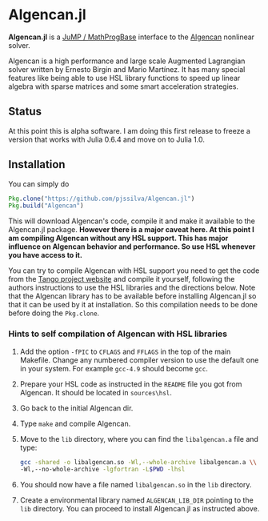 # Algencan.jl

**Algencan.jl** is a [JuMP / MathProgBase](https://www.juliaopt.org/) interface
to the [Algencan](https://www.ime.usp.br/~egbirgin/tango/codes.php)
nonlinear solver.

Algencan is a high performance and large scale Augmented Lagrangian solver
written by Ernesto Birgin and Mario Martínez. It has many special features like
being able to use HSL library functions to speed up linear algebra with sparse
matrices and some smart acceleration strategies.

## Status

At this point this is alpha software. I am doing this first release to freeze
a version that works with Julia 0.6.4 and move on to Julia 1.0.

## Installation

You can simply do

```julia
Pkg.clone("https://github.com/pjssilva/Algencan.jl")
Pkg.build("Algencan")
```

This will download Algencan's code, compile it and make it available to the
Algencan.jl package. **However there is a major caveat here. At this point I am
compiling Algencan without any HSL support. This has major influence on Algencan
behavior and performance. So use HSL whenever you have access to it.**

You can try to compile Algencan with HSL support you need to get the code from
the [Tango project website](https://www.ime.usp.br/~egbirgin/tango/codes.php)
and compile it yourself, following the authors instructions to use the HSL
libraries and the directions below. Note that the Algencan library has to be
available before installing Algencan.jl so that it can be used by it at
installation. So this compilation needs to be done before doing the
`Pkg.clone`.

### Hints to self compilation of Algencan with HSL libraries

1. Add the option `-fPIC` to  `CFLAGS` and `FFLAGS` in the top of the main
Makefile. Change any numbered compiler version to use the default one in your
system. For example `gcc-4.9` should become `gcc`.

1. Prepare your HSL code as instructed in the `README` file you got from
Algencan. It should be located in `sources\hsl`.

1. Go back to the initial Algencan dir.

1. Type `make` and compile Algencan.

1. Move to the `lib` directory, where you can find the `libalgencan.a` file
and type:
    ```bash
    gcc -shared -o libalgencan.so -Wl,--whole-archive libalgencan.a \\
    -Wl,--no-whole-archive -lgfortran -L$PWD -lhsl
    ```

1. You should now have a file named `libalgencan.so` in the `lib` directory.

1. Create a environmental library named `ALGENCAN_LIB_DIR` pointing to the
`lib` directory. You can proceed to install Algencan.jl as instructed above.

